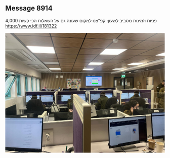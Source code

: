 ## Message 8914

4,000 פניות וזמינות מסביב לשעון:
קפ"צנו למקום שעונה גם על השאלות הכי קשות
https://www.idf.il/181322

![Photo](./8914/8914_photo.jpg)
